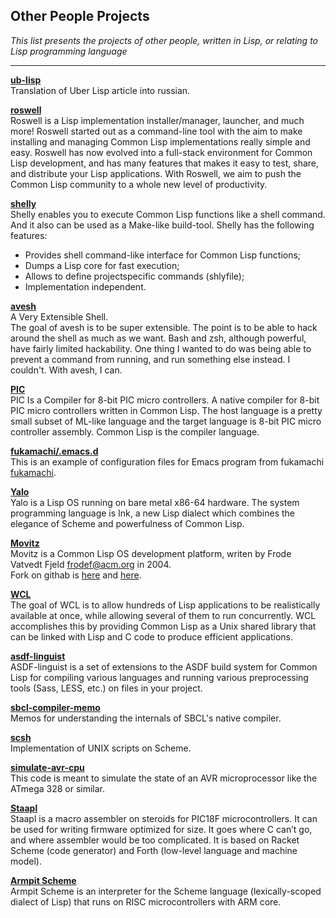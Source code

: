 **Other People Projects**
----------

*This list presents the projects of other people, written in Lisp, or relating to Lisp programming language*

----------


**[ub-lisp](https://github.com/filonenko-mikhail/ub-lisp)**<br>
Translation of Uber Lisp article into russian.


**[roswell](https://github.com/roswell/roswell)**<br>
Roswell is a Lisp implementation installer/manager, launcher, and much more!
Roswell started out as a command-line tool with the aim to make installing and managing Common Lisp implementations really simple and easy.
Roswell has now evolved into a full-stack environment for Common Lisp development, and has many features that makes it easy to test, share, and distribute your Lisp applications. With Roswell, we aim to push the Common Lisp community to a whole new level of productivity.


**[shelly](https://github.com/fukamachi/shelly)**<br>
Shelly enables you to execute Common Lisp functions like a shell command. And it also can be used as a Make-like build-tool.
Shelly has the following features:
 - Provides shell command-like interface for Common Lisp functions;
 - Dumps a Lisp core for fast execution;
 - Allows to define projectspecific commands (shlyfile);
 - Implementation independent.


**[avesh](https://gitlab.com/ralt/avesh)**<br>
A Very Extensible Shell.<br>
The goal of avesh is to be super extensible. The point is to be able to hack around the shell as much as we want.
Bash and zsh, although powerful, have fairly limited hackability. One thing I wanted to do was being able to prevent a command from running, and run something else instead. I couldn't. With avesh, I can.


**[PIC](https://github.com/takagi/pic)**<br>
PIC Is a Compiler for 8-bit PIC micro controllers.
A native compiler for 8-bit PIC micro controllers written in Common Lisp. The host language is a pretty small subset of ML-like language and the target language is 8-bit PIC micro controller assembly. Common Lisp is the compiler language.


<b>[fukamachi/.emacs.d](https://github.com/fukamachi/.emacs.d)</b><br>
This is an example of configuration files for Emacs program from fukamachi [fukamachi](https://github.com/fukamachi).


**[Yalo](https://github.com/whily/yalo)**<br>
Yalo is a Lisp OS running on bare metal x86-64 hardware. The system programming language is Ink, a new Lisp dialect which combines the elegance of Scheme and powerfulness of Common Lisp.


**[Movitz](https://common-lisp.net/project/movitz/movitz.html)**<br>
Movitz is a Common Lisp OS development platform, writen by Frode Vatvedt Fjeld <frodef@acm.org> in 2004.<br>
Fork on githab is [here](https://github.com/dym/movitz) and [here](https://github.com/grepz/Movitz).

<b>[WCL](https://github.com/wadehennessey/wcl)</b><br>
The goal of WCL is to allow hundreds of Lisp applications to be realistically available at once, while allowing several of them to run concurrently.  WCL accomplishes this by providing Common Lisp as a Unix shared library that can be linked with Lisp and C code to produce efficient applications.

**[asdf-linguist](https://github.com/eudoxia0/asdf-linguist)**<br>
ASDF-linguist is a set of extensions to the ASDF build system for Common Lisp for compiling various languages and running various preprocessing tools (Sass, LESS, etc.) on files in your project.

**[sbcl-compiler-memo](https://github.com/guicho271828/sbcl-wiki/wiki)**<br>
Memos for understanding the internals of SBCL's native compiler.

**[scsh](https://scsh.net/about/about.html)**<br>
Implementation of UNIX scripts on Scheme.

**[simulate-avr-cpu](https://github.com/tobbelobb/simulate-avr-cpu)**<br>
This code is meant to simulate the state of an AVR microprocessor like the ATmega 328 or similar.

**[Staapl](http://zwizwa.be/staapl/staapl.html)**<br>
Staapl is a macro assembler on steroids for PIC18F microcontrollers. It can be used for writing firmware optimized for size. It goes where C can’t go, and where assembler would be too complicated. It is based on Racket Scheme (code generator) and Forth (low-level language and machine model).

**[Armpit Scheme](http://armpit.sourceforge.net)**<br>
Armpit Scheme is an interpreter for the Scheme language (lexically-scoped dialect of Lisp) that runs on RISC microcontrollers with ARM core.

